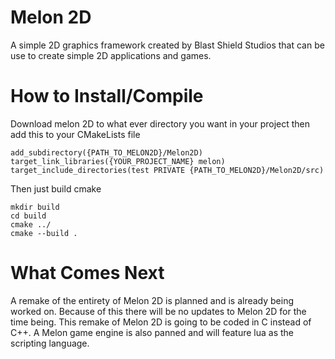 # Melon 2D
A simple 2D graphics framework created by Blast Shield Studios that can be use to create simple 2D applications and games.

# How to Install/Compile
Download melon 2D to what ever directory you want in your project then add this to your CMakeLists file
```
add_subdirectory({PATH_TO_MELON2D}/Melon2D)
target_link_libraries({YOUR_PROJECT_NAME} melon)
target_include_directories(test PRIVATE {PATH_TO_MELON2D}/Melon2D/src)
```
Then just build cmake
```
mkdir build
cd build
cmake ../
cmake --build .
```

# What Comes Next
A remake of the entirety of Melon 2D is planned and is already being worked on. Because of this there will be no updates to Melon 2D for the time being. This remake of Melon 2D is going to be coded in C instead of C++. A Melon game engine is also panned and will feature lua as the scripting language.
